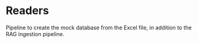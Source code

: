 # Readers
Pipeline to create the mock database from the Excel file, in addition to the RAG ingestion
pipeline.
